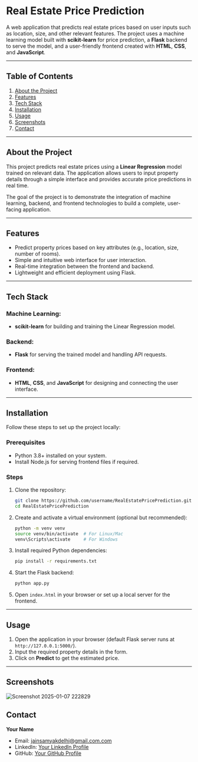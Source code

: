 # **Real Estate Price Prediction**

A web application that predicts real estate prices based on user inputs such as location, size, and other relevant features. The project uses a machine learning model built with **scikit-learn** for price prediction, a **Flask** backend to serve the model, and a user-friendly frontend created with **HTML**, **CSS**, and **JavaScript**.

---

## **Table of Contents**  
1. [About the Project](#about-the-project)  
2. [Features](#features)  
3. [Tech Stack](#tech-stack)  
4. [Installation](#installation)  
5. [Usage](#usage)  
6. [Screenshots](#screenshots)  
7. [Contact](#contact)  

---

## **About the Project**  
This project predicts real estate prices using a **Linear Regression** model trained on relevant data. The application allows users to input property details through a simple interface and provides accurate price predictions in real time.  

The goal of the project is to demonstrate the integration of machine learning, backend, and frontend technologies to build a complete, user-facing application.

---

## **Features**  
- Predict property prices based on key attributes (e.g., location, size, number of rooms).  
- Simple and intuitive web interface for user interaction.  
- Real-time integration between the frontend and backend.  
- Lightweight and efficient deployment using Flask.

---

## **Tech Stack**  
### **Machine Learning:**  
- **scikit-learn** for building and training the Linear Regression model.

### **Backend:**  
- **Flask** for serving the trained model and handling API requests.

### **Frontend:**  
- **HTML**, **CSS**, and **JavaScript** for designing and connecting the user interface.

---

## **Installation**  

Follow these steps to set up the project locally:

### **Prerequisites**  
- Python 3.8+ installed on your system.  
- Install Node.js for serving frontend files if required.  

### **Steps**  
1. Clone the repository:  
   ```bash
   git clone https://github.com/username/RealEstatePricePrediction.git
   cd RealEstatePricePrediction
   ```

2. Create and activate a virtual environment (optional but recommended):  
   ```bash
   python -m venv venv
   source venv/bin/activate  # For Linux/Mac
   venv\Scripts\activate     # For Windows
   ```

3. Install required Python dependencies:  
   ```bash
   pip install -r requirements.txt
   ```

4. Start the Flask backend:  
   ```bash
   python app.py
   ```

5. Open `index.html` in your browser or set up a local server for the frontend.

---

## **Usage**  

1. Open the application in your browser (default Flask server runs at `http://127.0.0.1:5000/`).  
2. Input the required property details in the form.  
3. Click on **Predict** to get the estimated price.  

---

## **Screenshots**  
![Screenshot 2025-01-07 222829](https://github.com/user-attachments/assets/e90cb346-c3e1-400b-8a39-d19a6a433310)


## **Contact**  
**Your Name**  
- Email: jainsamyakdelhi@gmail.com.com  
- LinkedIn: [Your LinkedIn Profile](https://linkedin.com/in/samyak-jain-0807ab249)  
- GitHub: [Your GitHub Profile](https://github.com/SJisPro)  
